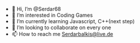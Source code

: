 - 👋 Hi, I’m @Serdar68
- 👀 I’m interested in Coding Games
- 🌱 I’m currently learning Javascript, C++(next step)
- 💞️ I’m looking to collaborate on every one
- 📫 How to reach me Serdarbalkis@live.de

<!---
Serdar68/Serdar68 is a ✨ special ✨ repository because its `README.md` (this file) appears on your GitHub profile.
You can click the Preview link to take a look at your changes.
--->
